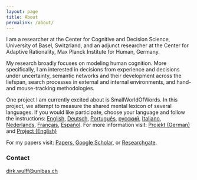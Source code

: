 ```yaml
---
layout: page
title: About
permalink: /about/
---
```

I am a researcher at the Center for Cognitive and Decision Science, University of Basel, Switzrland, and an adjunct researcher at the Center for Adaptive Rationality, Max Planck Institute for Human, Germany.

My research broadly focuses on modeling human cognition. More specifically, I am interested in decisions from experience and decisions under uncertainty, semantic networks and their development across the liefspan, search processes in external and internal environments, and hand- and mouse-tracking methodologies. 

One project I am currently excited about is SmallWorldOfWords. In this project, we attempt to measure the shared mental lexicon of several languages. If you would like participate, choose your language and follow the instructions: <a href="http://www.smallworldofwords.org/en">English</a>, <a href="http://www.smallworldofwords.org/de">Deutsch</a>, <a href="http://www.smallworldofwords.org/pt">Português</a>, <a href="http://www.smallworldofwords.org/ru">русский</a>, <a href="http://www.smallworldofwords.org/it">Italiano</a>, <a href="http://www.smallworldofwords.org/nl">Nederlands</a>, <a href="http://www.smallworldofwords.org/fr">Français</a>, <a href="http://www.smallworldofwords.org/es">Español</a>. For more information visit: <a href="http://www.smallworldofwords.org/de/project">Projekt (German)</a> and <a href="http://www.smallworldofwords.org/en/project">Project (English)</a>

For my papers visit: <a href="https://dwulff.github.io/papers/">Papers</a>, <a href="https://scholar.google.de/citations?user=FUN_nHMAAAAJ&hl=de">Google Scholar</a>, or <a href="https://www.researchgate.net/profile/Dirk_Wulff">Researchgate</a>.


### Contact

[dirk.wulff@unibas.ch](mailto:dirk.wulff@unibas.ch)
